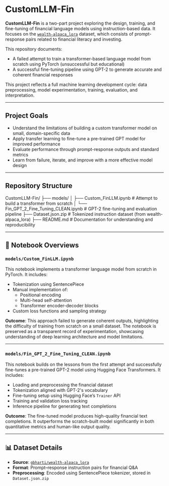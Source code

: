 # CustomLLM-Fin

**CustomLLM-Fin** is a two-part project exploring the design, training, and fine-tuning of financial language models using instruction-based data. It focuses on the [`wealth-alpaca_lora`](https://huggingface.co/datasets/gbharti/wealth-alpaca_lora) dataset, which consists of prompt-response pairs related to financial literacy and investing.

This repository documents:

- A failed attempt to train a transformer-based language model from scratch using PyTorch (unsuccessful but educational)
- A successful fine-tuning pipeline using GPT-2 to generate accurate and coherent financial responses

This project reflects a full machine learning development cycle: data preprocessing, model experimentation, training, evaluation, and interpretation.

---

## Project Goals

- Understand the limitations of building a custom transformer model on small, domain-specific data
- Apply transfer learning to fine-tune a pre-trained GPT model for improved performance
- Evaluate performance through prompt-response outputs and standard metrics
- Learn from failure, iterate, and improve with a more effective model design

---

## Repository Structure
CustomLLM-Fin/
├── models/
│ ├── Custom_FinLLM.ipynb # Attempt to build a transformer from scratch
│ └── Fin_GPT_2_Fine_Tuning_CLEAN.ipynb # GPT-2 fine-tuning and evaluation pipeline
├── Dataset.json.zip # Tokenized instruction dataset (from wealth-alpaca_lora)
├── README.md # Documentation for understanding and reproducibility


---

## 📓 Notebook Overviews

### `models/Custom_FinLLM.ipynb`

This notebook implements a transformer language model from scratch in PyTorch. It includes:

- Tokenization using SentencePiece
- Manual implementation of:
  - Positional encoding
  - Multi-head self-attention
  - Transformer encoder-decoder blocks
- Custom loss functions and sampling strategy

**Outcome**: This approach failed to generate coherent outputs, highlighting the difficulty of training from scratch on a small dataset. The notebook is preserved as a transparent record of experimentation, showcasing understanding of deep learning architecture and model limitations.

---

### `models/Fin_GPT_2_Fine_Tuning_CLEAN.ipynb`

This notebook builds on the lessons from the first attempt and successfully fine-tunes a pre-trained GPT-2 model using Hugging Face Transformers. It includes:

- Loading and preprocessing the financial dataset
- Tokenization aligned with GPT-2's vocabulary
- Fine-tuning setup using Hugging Face’s `Trainer` API
- Training and validation loss tracking
- Inference pipeline for generating text completions

**Outcome**: The fine-tuned model produces high-quality financial text completions. It outperforms the scratch-built model significantly in both quantitative metrics and human-like output quality.

---

## 📊 Dataset Details

- **Source**: [`gbharti/wealth-alpaca_lora`](https://huggingface.co/datasets/gbharti/wealth-alpaca_lora)
- **Format**: Prompt–response instruction pairs for financial Q&A
- **Preprocessing**: Encoded using SentencePiece tokenizer, stored in `Dataset.json.zip`
